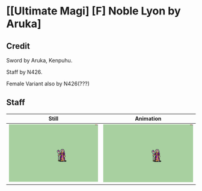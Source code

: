 # [\[Ultimate Magi\] \[F\] Noble Lyon by Aruka]

## Credit

Sword by Aruka, Kenpuhu. 

Staff by N426.

Female Variant also by N426(???)
	
## Staff

| Still | Animation |
| :---: | :-------: |
| ![Staff still](./Staff_000.png) | ![Staff animation](./Staff.gif) |
